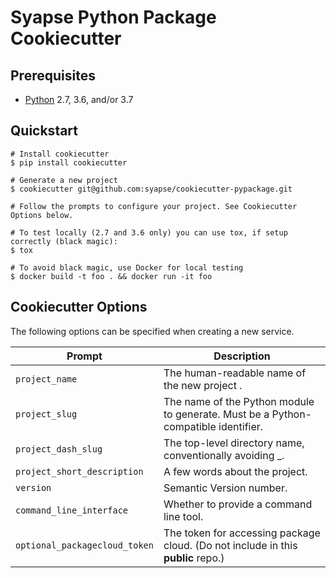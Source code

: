 # Syapse Python Package Cookiecutter

## Prerequisites

* [Python](https://www.python.org/) 2.7, 3.6, and/or 3.7

## Quickstart

```
# Install cookiecutter
$ pip install cookiecutter

# Generate a new project
$ cookiecutter git@github.com:syapse/cookiecutter-pypackage.git

# Follow the prompts to configure your project. See Cookiecutter Options below.

# To test locally (2.7 and 3.6 only) you can use tox, if setup correctly (black magic):
$ tox

# To avoid black magic, use Docker for local testing
$ docker build -t foo . && docker run -it foo
```

## Cookiecutter Options

The following options can be specified when creating a new service.

| Prompt                        | Description                                                                              |
| ----------------------------- | -----------------------------------------------------------------------------------------|
| `project_name`                | The human-readable name of the new project  .                                            |
| `project_slug`                | The name of the Python module to generate. Must be a Python-compatible identifier.       |
| `project_dash_slug`           | The top-level directory name, conventionally avoiding _.                                 |
| `project_short_description`   | A few words about the project.                                                           |
| `version`                     | Semantic Version number.                                                                 |
| `command_line_interface`      | Whether to provide a command line tool.                                                  |
| `optional_packagecloud_token` | The token for accessing package cloud. (Do not include in this __public__ repo.)         |
